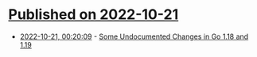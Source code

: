 # [Published on 2022-10-21](index.md)

* [2022-10-21, 00:20:09](https://lobste.rs/s/59psky/some_undocumented_changes_go_1_18_1_19) - [Some Undocumented Changes in Go 1.18 and 1.19](https://go101.org/blog/2022-08-22-some-undocumented-changes-in-go-1.18-and-1.19.html)
